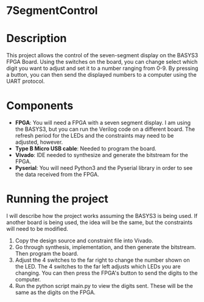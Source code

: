 # 7SegmentControl

# Description
This project allows the control of the seven-segment display on the BASYS3 FPGA Board. Using the switches on the board, you can change select which digit you want to adjust and set it to a number ranging from 0-9. By pressing a button, you can then send the displayed numbers to a computer using the UART protocol.

# Components
* __FPGA__: You will need a FPGA with a seven segment display. I am using the BASYS3, but you can run the Verilog code on a different board. The refresh period for the LEDs and the constraints may need to be adjusted, however.
* __Type B Micro USB cable__: Needed to program the board.
* __Vivado__: IDE needed to synthesize and generate the bitstream for the FPGA.
* __Pyserial__: You will need Python3 and the Pyserial library in order to see the data received from the FPGA. 

# Running the project
I will describe how the project works assuming the BASYS3 is being used. If another board is being used, the idea will be the same, but the constraints will need to be modified.
1. Copy the design source and constraint file into Vivado.
2. Go through synthesis, implementation, and then generate the bitstream. Then program the board.
3. Adjust the 4 switches to the far right to change the number shown on the LED. The 4 switches to the far left adjusts which LEDs you are changing. You can then press the FPGA's button to send the digits to the computer.
4. Run the python script main.py to view the digits sent. These will be the same as the digits on the FPGA.



